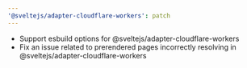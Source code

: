 ```yaml
---
'@sveltejs/adapter-cloudflare-workers': patch
---
```


- Support esbuild options for @sveltejs/adapter-cloudflare-workers
- Fix an issue related to prerendered pages incorrectly resolving in @sveltejs/adapter-cloudflare-workers
